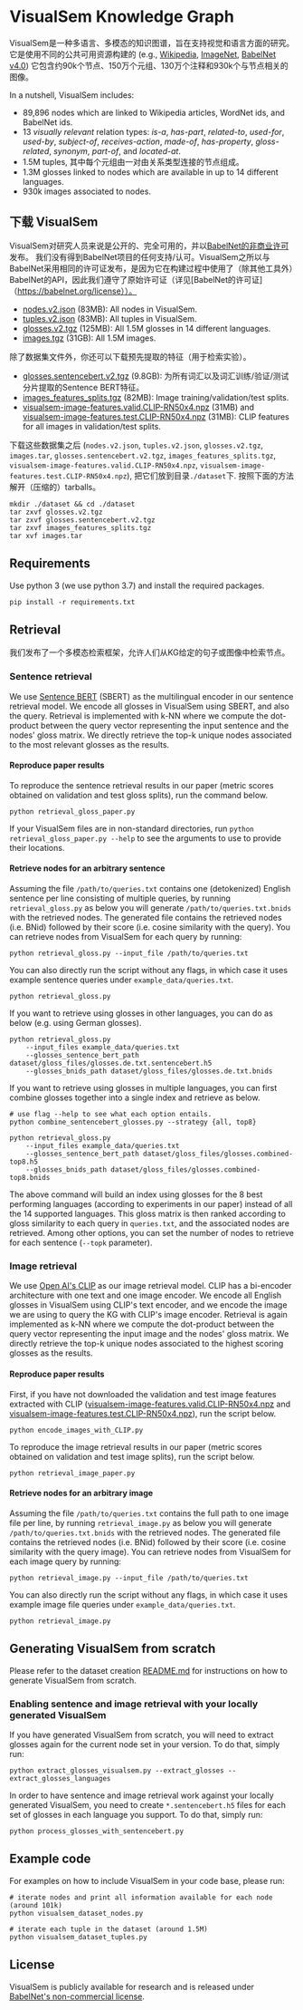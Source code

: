 # VisualSem Knowledge Graph

VisualSem是一种多语言、多模态的知识图谱，旨在支持视觉和语言方面的研究。
它是使用不同的公共可用资源构建的 (e.g., [Wikipedia](https://www.wikipedia.org), [ImageNet](http://www.image-net.org), [BabelNet v4.0](https://babelnet.org)) 它包含约90k个节点、150万个元组、130万个注释和930k个与节点相关的图像。

In a nutshell, VisualSem includes:

- 89,896 nodes which are linked to Wikipedia articles, WordNet ids, and BabelNet ids.
- 13 _visually relevant_ relation types: _is-a_, _has-part_, _related-to_, _used-for_, _used-by_, _subject-of_, _receives-action_, _made-of_, _has-property_, _gloss-related_, _synonym_, _part-of_, and _located-at_.
- 1.5M tuples, 其中每个元组由一对由关系类型连接的节点组成。
- 1.3M glosses linked to nodes which are available in up to 14 different languages.
- 930k images associated to nodes.


## 下载 VisualSem
VisualSem对研究人员来说是公开的、完全可用的，并以[BabelNet的非商业许可](https://babelnet.org/license)发布。
我们没有得到BabelNet项目的任何支持/认可。VisualSem之所以与BabelNet采用相同的许可证发布，是因为它在构建过程中使用了（除其他工具外）BabelNet的API，因此我们遵守了原始许可证（详见[BabelNet的许可证]（https://babelnet.org/license））。

- [nodes.v2.json](https://surfdrive.surf.nl/files/index.php/s/06AFB1LsJV9yt5N) (83MB): All nodes in VisualSem.
- [tuples.v2.json](https://surfdrive.surf.nl/files/index.php/s/P37QRCWDJVRqcWG) (83MB): All tuples in VisualSem.
- [glosses.v2.tgz](https://surfdrive.surf.nl/files/index.php/s/gQLULr5ElOEiafx) (125MB): All 1.5M glosses in 14 different languages.
- [images.tgz](https://surfdrive.surf.nl/files/index.php/s/KXmZTm4hNaXoYfO) (31GB): All 1.5M images.

除了数据集文件外，你还可以下载预先提取的特征（用于检索实验）。
- [glosses.sentencebert.v2.tgz](https://surfdrive.surf.nl/files/index.php/s/7PDiEKQapk4dhlW) (9.8GB): 为所有词汇以及词汇训练/验证/测试分片提取的Sentence BERT特征。
- [images_features_splits.tgz](https://surfdrive.surf.nl/files/index.php/s/nuzVxSfhSH91MSv) (82MB): Image training/validation/test splits.
- [visualsem-image-features.valid.CLIP-RN50x4.npz](https://surfdrive.surf.nl/files/index.php/s/SvWgg9RZNEaXHls) (31MB) and [visualsem-image-features.test.CLIP-RN50x4.npz](https://surfdrive.surf.nl/files/index.php/s/pRsiPCuDLpUxmmZ) (31MB): CLIP features for all images in validation/test splits.


下载这些数据集之后 (`nodes.v2.json`, `tuples.v2.json`, `glosses.v2.tgz`, `images.tar`, `glosses.sentencebert.v2.tgz`, `images_features_splits.tgz`, `visualsem-image-features.valid.CLIP-RN50x4.npz`, `visualsem-image-features.test.CLIP-RN50x4.npz`), 
把它们放到目录`./dataset`下. 按照下面的方法解开（压缩的）tarballs。

    mkdir ./dataset && cd ./dataset
    tar zxvf glosses.v2.tgz
    tar zxvf glosses.sentencebert.v2.tgz
    tar zxvf images_features_splits.tgz
    tar xvf images.tar


## Requirements

Use python 3 (we use python 3.7) and install the required packages.

    pip install -r requirements.txt

## Retrieval
我们发布了一个多模态检索框架，允许人们从KG给定的句子或图像中检索节点。

### Sentence retrieval

We use [Sentence BERT](https://github.com/UKPLab/sentence-transformers) (SBERT) as the multilingual encoder in our sentence retrieval model. We encode all glosses in VisualSem using SBERT, and also the query. Retrieval is implemented with k-NN where we compute the dot-product between the query vector representing the input sentence and the nodes' gloss matrix. We directly retrieve the top-k unique nodes associated to the most relevant glosses as the results.

#### Reproduce paper results

To reproduce the sentence retrieval results in our paper (metric scores obtained on validation and test gloss splits), run the command below.

    python retrieval_gloss_paper.py

If your VisualSem files are in non-standard directories, run `python retrieval_gloss_paper.py --help` to see the arguments to use to provide their locations.

#### Retrieve nodes for an arbitrary sentence

Assuming the file `/path/to/queries.txt` contains one (detokenized) English sentence per line consisting of multiple queries,  by running `retrieval_gloss.py` as below you will generate `/path/to/queries.txt.bnids` with the retrieved nodes. The generated file contains the retrieved nodes (i.e. BNid) followed by their score (i.e. cosine similarity with the query). You can retrieve nodes from VisualSem for each query by running:

    python retrieval_gloss.py --input_file /path/to/queries.txt

You can also directly run the script without any flags, in which case it uses example sentence queries under `example_data/queries.txt`.

    python retrieval_gloss.py

If you want to retrieve using glosses in other languages, you can do as below (e.g. using German glosses).

    python retrieval_gloss.py
        --input_files example_data/queries.txt
        --glosses_sentence_bert_path dataset/gloss_files/glosses.de.txt.sentencebert.h5
        --glosses_bnids_path dataset/gloss_files/glosses.de.txt.bnids

If you want to retrieve using glosses in multiple languages, you can first combine glosses together into a single index and retrieve as below.

    # use flag --help to see what each option entails.
    python combine_sentencebert_glosses.py --strategy {all, top8}

    python retrieval_gloss.py
        --input_files example_data/queries.txt
        --glosses_sentence_bert_path dataset/gloss_files/glosses.combined-top8.h5
        --glosses_bnids_path dataset/gloss_files/glosses.combined-top8.bnids

The above command will build an index using glosses for the 8 best performing languages (according to experiments in our paper) instead of all the 14 supported languages. This gloss matrix is then ranked according to gloss similarity to each query in `queries.txt`, and the associated nodes are retrieved. Among other options, you can set the number of nodes to retrieve for each sentence (`--topk` parameter).

### Image retrieval

We use [Open AI's CLIP](https://github.com/openai/CLIP) as our image retrieval model. CLIP has a bi-encoder architecture with one text and one image encoder. We encode all English glosses in VisualSem using CLIP's text encoder, and we encode the image we are using to query the KG with CLIP's image encoder. Retrieval is again implemented as k-NN where we compute the dot-product between the query vector representing the input image and the nodes' gloss matrix. We directly retrieve the top-k unique nodes associated to the highest scoring glosses as the results.

#### Reproduce paper results

First, if you have not downloaded the validation and test image features extracted with CLIP ([visualsem-image-features.valid.CLIP-RN50x4.npz](https://surfdrive.surf.nl/files/index.php/s/SvWgg9RZNEaXHls) and [visualsem-image-features.test.CLIP-RN50x4.npz](https://surfdrive.surf.nl/files/index.php/s/pRsiPCuDLpUxmmZ)), run the script below.

    python encode_images_with_CLIP.py

To reproduce the image retrieval results in our paper (metric scores obtained on validation and test image splits), run the script below.

    python retrieval_image_paper.py

#### Retrieve nodes for an arbitrary image

Assuming the file `/path/to/queries.txt` contains the full path to one image file per line,  by running `retrieval_image.py` as below you will generate `/path/to/queries.txt.bnids` with the retrieved nodes. The generated file contains the retrieved nodes (i.e. BNid) followed by their score (i.e. cosine similarity with the query image). You can retrieve nodes from VisualSem for each image query by running:

    python retrieval_image.py --input_file /path/to/queries.txt

You can also directly run the script without any flags, in which case it uses example image file queries under `example_data/queries.txt`.

    python retrieval_image.py


## Generating VisualSem from scratch

Please refer to the dataset creation [README.md](dataset_creation/README.md) for instructions on how to generate VisualSem from scratch.

### Enabling sentence and image retrieval with your locally generated VisualSem

If you have generated VisualSem from scratch, you will need to extract glosses again for the current node set in your version. To do that, simply run:

    python extract_glosses_visualsem.py --extract_glosses --extract_glosses_languages

In order to have sentence and image retrieval work against your locally generated VisualSem, you need to create `*.sentencebert.h5` files for each set of glosses in each language you support. To do that, simply run:

    python process_glosses_with_sentencebert.py


## Example code

For examples on how to include VisualSem in your code base, please run:

    # iterate nodes and print all information available for each node (around 101k)
    python visualsem_dataset_nodes.py

    # iterate each tuple in the dataset (around 1.5M)
    python visualsem_dataset_tuples.py


## License

VisualSem is publicly available for research and is released under [BabelNet's non-commercial license](https://babelnet.org/license).


[babelnet-license]: https://babelnet.org/full-license
[cc-by-nc]: http://creativecommons.org/licenses/by-nc/4.0/
[cc-by-nc-image]: https://licensebuttons.net/l/by-nc/4.0/88x31.png
[cc-by-nc-shield]: https://img.shields.io/badge/License-CC%20BY--NC%204.0-lightgrey.svg
